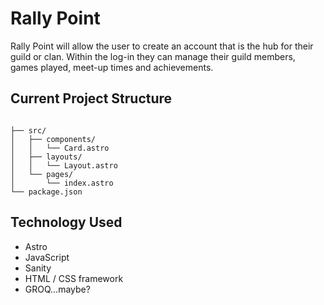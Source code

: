 # Rally Point
Rally Point will allow the user to create an account that is the hub for their guild or clan. Within the log-in they can manage their guild members, games played, meet-up times and achievements.
## Current Project Structure

```

├── src/
│   ├── components/
│   │   └── Card.astro
│   ├── layouts/
│   │   └── Layout.astro
│   └── pages/
│       └── index.astro
└── package.json
```
## Technology Used
- Astro
- JavaScript
- Sanity
- HTML / CSS framework
- GROQ...maybe?
